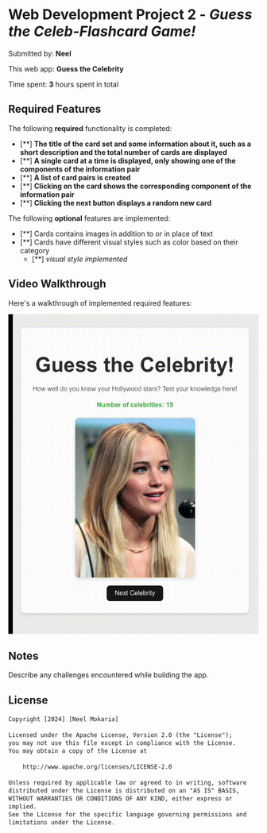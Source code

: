 # Web Development Project 2 - *Guess the Celeb-Flashcard Game!*

Submitted by: **Neel**

This web app: **Guess the Celebrity**

Time spent: **3** hours spent in total

## Required Features

The following **required** functionality is completed:

- [**] **The title of the card set and some information about it, such as a short description and the total number of cards are displayed**
- [**] **A single card at a time is displayed, only showing one of the components of the information pair**
- [**] **A list of card pairs is created**
- [**] **Clicking on the card shows the corresponding component of the information pair**
- [**] **Clicking the next button displays a random new card**

The following **optional** features are implemented:

- [**] Cards contains images in addition to or in place of text
- [**] Cards have different visual styles such as color based on their category
  - [**] *visual style implemented*

## Video Walkthrough

Here's a walkthrough of implemented required features:

<img src='https://github.com/nmokaria27/Codepath-Web102-Flashcard-Game/blob/main/FlashcardGame.gif' title='Video Walkthrough' width='' alt='Video Walkthrough' />

## Notes

Describe any challenges encountered while building the app.

## License

    Copyright [2024] [Neel Mokaria]

    Licensed under the Apache License, Version 2.0 (the "License");
    you may not use this file except in compliance with the License.
    You may obtain a copy of the License at

        http://www.apache.org/licenses/LICENSE-2.0

    Unless required by applicable law or agreed to in writing, software
    distributed under the License is distributed on an "AS IS" BASIS,
    WITHOUT WARRANTIES OR CONDITIONS OF ANY KIND, either express or implied.
    See the License for the specific language governing permissions and
    limitations under the License.

